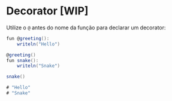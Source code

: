 # Decorator \[WIP]

Utilize o `@` antes do nome da função para declarar um decorator:

```csharp
fun @greeting():
    writeln("Hello")
```

```csharp
@greeting()
fun snake():
    writeln("Snake")

snake()

# "Hello"
# "Snake"
```
